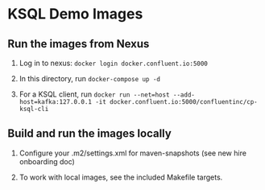 # KSQL Demo Images

## Run the images from Nexus

1) Log in to nexus: `docker login docker.confluent.io:5000`

2) In this directory, run `docker-compose up -d`

3) For a KSQL client, run `docker run --net=host --add-host=kafka:127.0.0.1 -it docker.confluent.io:5000/confluentinc/cp-ksql-cli`

## Build and run the images locally

1) Configure your .m2/settings.xml for maven-snapshots (see new hire onboarding doc)

2) To work with local images, see the included Makefile targets.
